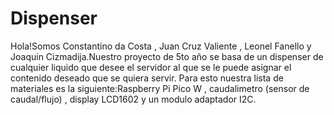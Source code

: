 # Dispenser 
Hola!Somos Constantino da Costa , Juan Cruz Valiente , Leonel Fanello y Joaquin Cizmadija.Nuestro proyecto de 5to año se basa de un dispenser de cualquier liquido que desee el servidor al que se le puede asignar el contenido deseado que se quiera servir.
Para esto nuestra lista de materiales es la siguiente:Raspberry Pi Pico W , caudalimetro (sensor de caudal/flujo) , display LCD1602 y un modulo adaptador I2C.
